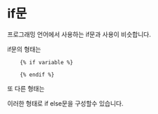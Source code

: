 # if문

프로그래밍 언어에서 사용하는 if문과 사용이 비슷합니다.

if문의 형태는

```
    {% if variable %}
        
    {% endif %}
```

또 다른 형태는

이러한 형태로 if else문을 구성할수 있습니다.